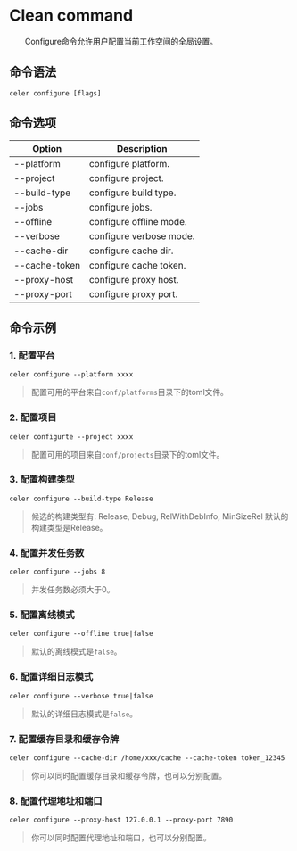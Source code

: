 # Clean command

&emsp;&emsp;Configure命令允许用户配置当前工作空间的全局设置。

## 命令语法

```shell
celer configure [flags]
```

## 命令选项

| Option	        | Description                |
| ----------------- | ---------------------------|
| --platform	    | configure platform.	     |
| --project 	    | configure project.	     |
| --build-type	    | configure build type.	     |
| --jobs            | configure jobs.            |
| --offline         | configure offline mode.    |
| --verbose         | configure verbose mode.    |
| --cache-dir       | configure cache dir.       |
| --cache-token	    | configure cache token.     |
| --proxy-host      | configure proxy host.      |
| --proxy-port	    | configure proxy port.      |

## 命令示例

### 1. 配置平台
 
```shell
celer configure --platform xxxx
```

>配置可用的平台来自`conf/platforms`目录下的toml文件。

### 2. 配置项目

```shell
celer configurte --project xxxx
```

>配置可用的项目来自`conf/projects`目录下的toml文件。

### 3. 配置构建类型

```shell
celer configure --build-type Release
```

>候选的构建类型有: Release, Debug, RelWithDebInfo, MinSizeRel
>默认的构建类型是Release。

### 4. 配置并发任务数

```shell
celer configure --jobs 8
```

>并发任务数必须大于0。

### 5. 配置离线模式

```shell
celer configure --offline true|false
```

> 默认的离线模式是`false`。

### 6. 配置详细日志模式

```shell
celer configure --verbose true|false
```

> 默认的详细日志模式是`false`。

### 7. 配置缓存目录和缓存令牌

```shell
celer configure --cache-dir /home/xxx/cache --cache-token token_12345
```

>你可以同时配置缓存目录和缓存令牌，也可以分别配置。

### 8. 配置代理地址和端口

```shell
celer configure --proxy-host 127.0.0.1 --proxy-port 7890
```

>你可以同时配置代理地址和端口，也可以分别配置。